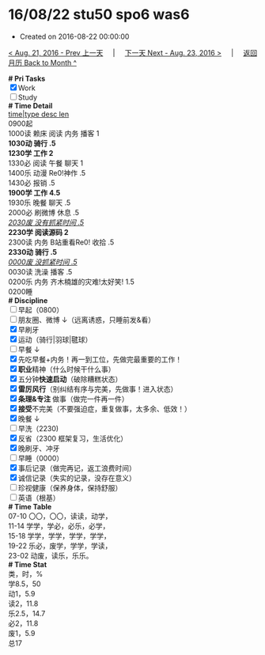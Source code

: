 # 16/08/22 stu50 spo6 was6

- Created on 2016-08-22 00:00:00

[< Aug. 21, 2016 - Prev 上一天](/_archived/lifelogs/2016/08/d21.md) &nbsp; &nbsp; | &nbsp; &nbsp; [下一天 Next - Aug. 23, 2016 >](/_archived/lifelogs/2016/08/d23.md) &nbsp; &nbsp; |  &nbsp; &nbsp; [返回月历 Back to Month ^](/_archived/lifelogs/2016/08/index.md)
<br/><div><b># Pri Tasks</b></div><div><input checked="true" type="checkbox"/>Work</div><div><input type="checkbox"/>Study</div><div><b># Time Detail</b></div><div><u>time|type desc len</u></div><div>0900起</div><div>1000读 赖床 阅读 内务 播客 1</div><div><b>1030动 骑行 .5</b></div><div><b>1230学 工作 2</b></div><div>1330必 阅读 午餐 聊天 1</div><div>1400乐 动漫 Re0!神作 .5</div><div>1430必 报销 .5</div><div><b>1900学 工作 4.5</b></div><div>1930乐 晚餐 聊天 .5</div><div>2000必 刷微博 休息 .5</div><div><u><i>2030废 没有抓紧时间 .5</i></u></div><div><b>2230学 阅读源码 2</b></div><div>2300读 内务 B站重看Re0! 收拾 .5</div><div><b>2330动 骑行 .5</b></div><div><u><i>0000废 没抓紧时间 .5</i></u></div><div>0030读 洗澡 播客 .5</div><div>0200乐 内务 齐木楠雄的灾难!太好笑! 1.5</div><div>0200睡</div><div><b># Discipline</b></div><div><input type="checkbox"/>早起（0800）</div><div><input type="checkbox"/>朋友圈、微博 ↓（远离诱惑，只睡前发&amp;看）</div><div><input checked="true" type="checkbox"/>早刷牙</div><div><input checked="true" type="checkbox"/>运动（骑行|羽球|毽球）</div><div><input type="checkbox"/>早餐 ↓</div><div><input checked="true" type="checkbox"/>先吃早餐+内务！再一到工位，先做完最重要的工作！</div><div><input checked="true" type="checkbox"/><b>职业</b>精神（什么时候干什么事）</div><div><input checked="true" type="checkbox"/>五分钟<b>快速启动</b>（破除糟糕状态）</div><div><input checked="true" type="checkbox"/><b>雷厉风行</b>（别纠结有序与完美，先做事！进入状态）</div><div><input checked="true" type="checkbox"/><b>条理&amp;专注</b> 做事（做完一件再一件）</div><div><input checked="true" type="checkbox"/><b>接受</b>不完美（不要强迫症，重复做事，太多余、低效！）</div><div><input checked="true" type="checkbox"/>晚餐 ↓</div><div><input type="checkbox"/>早洗（2230)</div><div><input checked="true" type="checkbox"/>反省（2300 框架复习，生活优化）</div><div><input checked="true" type="checkbox"/>晚刷牙、冲牙</div><div><input type="checkbox"/>早睡（0000）</div><div><input checked="true" type="checkbox"/>事后记录（做完再记，返工浪费时间）</div><div><input checked="true" type="checkbox"/>诚信记录（失实的记录，没存在意义）</div><div><input type="checkbox"/>珍视健康（保养身体，保持舒服）</div><div><input type="checkbox"/>英语（根基）</div><div><b># Time Table</b></div><div>07-10 〇〇，〇〇，读读，动学，</div><div>11-14 学学，学必，必乐，必学，</div><div>15-18 学学，学学，学学，学学，</div><div>19-22 乐必，废学，学学，学读，</div><div>23-02 动废，读乐，乐乐。</div><div><b># Time Stat</b></div><div>类，时，%</div><div>学8.5，50</div><div>动1，5.9</div><div>读2，11.8</div><div>乐2.5，14.7</div><div>必2，11.8</div><div>废1，5.9</div><div>总17</div>
